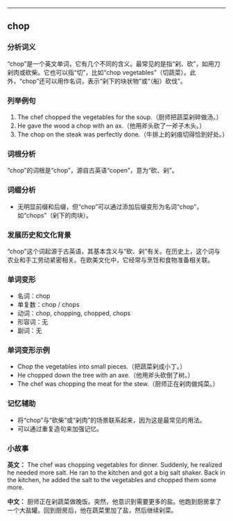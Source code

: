 
---------------
## chop
### 分析词义
“chop”是一个英文单词，它有几个不同的含义。最常见的是指“剁、砍”，如用刀剁肉或砍柴。它也可以指“切”，比如“chop vegetables”（切蔬菜）。此外，“chop”还可以用作名词，表示“剁下的块状物”或“（船）砍伐”。

### 列举例句
1. The chef chopped the vegetables for the soup.（厨师把蔬菜剁碎做汤。）
2. He gave the wood a chop with an ax.（他用斧头砍了一斧子木头。）
3. The chop on the steak was perfectly done.（牛排上的剁痕切得恰到好处。）

### 词根分析
“chop”的词根是“chop”，源自古英语“copen”，意为“砍、剁”。

### 词缀分析
- 无明显前缀和后缀，但“chop”可以通过添加后缀变形为名词“chop”，如“chops”（剁下的肉块）。

### 发展历史和文化背景
“chop”这个词起源于古英语，其基本含义与“砍、剁”有关。在历史上，这个词与农业和手工劳动紧密相关。在欧美文化中，它经常与烹饪和食物准备相关联。

### 单词变形
- 名词：chop
- 单复数：chop / chops
- 动词：chop, chopping, chopped, chops
- 形容词：无
- 副词：无

### 单词变形示例
- Chop the vegetables into small pieces.（把蔬菜剁成小丁。）
- He chopped down the tree with an axe.（他用斧头砍倒了树。）
- The chef was chopping the meat for the stew.（厨师正在剁肉做炖菜。）

### 记忆辅助
- 将“chop”与“砍柴”或“剁肉”的场景联系起来，因为这是最常见的用法。
- 可以通过重复造句来加强记忆。

### 小故事
**英文：** The chef was chopping vegetables for dinner. Suddenly, he realized he needed more salt. He ran to the kitchen and got a big salt shaker. Back in the kitchen, he added the salt to the vegetables and chopped them some more.

**中文：** 厨师正在剁蔬菜做晚饭。突然，他意识到需要更多的盐。他跑到厨房拿了一个大盐罐。回到厨房后，他在蔬菜里加了盐，然后继续剁菜。

